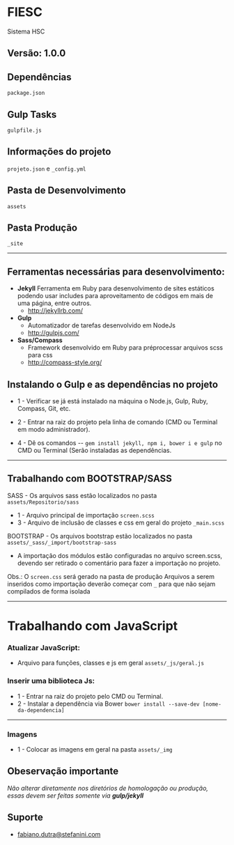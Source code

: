 # FIESC

Sistema HSC

Versão: 1.0.0
---

Dependências
-----

`package.json`

Gulp Tasks
-----

`gulpfile.js`

Informações do projeto
-----

`projeto.json` e `_config.yml`

Pasta de Desenvolvimento
-----

`assets`

Pasta Produção
-----

`_site`

---

## Ferramentas necessárias para desenvolvimento:

* **Jekyll** Ferramenta em Ruby para desenvolvimento de sites estáticos podendo usar includes para aproveitamento de códigos em mais de uma página, entre outros.
    * http://jekyllrb.com/
* **Gulp**
    * Automatizador de tarefas desenvolvido em NodeJs
    * http://gulpjs.com/
* **Sass/Compass**
    * Framework desenvolvido em Ruby para préprocessar arquivos scss para css
    * http://compass-style.org/

## Instalando o Gulp e as dependências no projeto

* 1 - Verificar se já está instalado na máquina o Node.js, Gulp, Ruby, Compass, Git, etc.
* 2 - Entrar na raiz do projeto pela linha de comando (CMD ou Terminal em modo administrador).

* 4 - Dê os comandos -- `gem install jekyll, npm i, bower i e gulp` no CMD ou Terminal (Serão instaladas as dependências.

---
## Trabalhando com BOOTSTRAP/SASS
SASS - Os arquivos sass estão localizados no pasta `assets/Repositorio/sass`

* 1 - Arquivo principal de importação `screen.scss`
* 3 - Arquivo de inclusão de classes e css em geral do projeto `_main.scss`

BOOTSTRAP - Os arquivos bootstrap estão localizados no pasta `assets/_sass/_import/bootstrap-sass`

* A importação dos módulos estão configuradas no arquivo screen.scss, devendo ser retirado o comentário para fazer a importação no projeto.

Obs.: O `screen.css` será gerado na pasta de produção Arquivos a serem inseridos como importação deverão começar com `_` para que não sejam compilados de forma isolada

---

# Trabalhando com JavaScript

### Atualizar JavaScript:

* Arquivo para funções, classes e js em geral `assets/_js/geral.js`

### Inserir uma biblioteca Js:
* 1 - Entrar na raiz do projeto pelo CMD ou Terminal.
* 2 - Instalar a dependência via Bower `bower install --save-dev [nome-da-dependencia]`

---
### Imagens

* 1 - Colocar as imagens em geral na pasta `assets/_img`
## Obeservação importante
*Não alterar diretamente nos diretórios de homologação ou produção, essas devem ser feitas somente via **gulp/jekyll***

## Suporte
* fabiano.dutra@stefanini.com 
